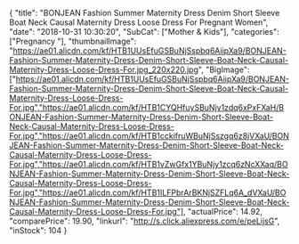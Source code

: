 {
	"title": "BONJEAN Fashion Summer Maternity Dress Denim Short Sleeve Boat Neck Causal Maternity Dress Loose Dress For Pregnant Women",
	"date": "2018-10-31 10:30:20",
	"SubCat": ["Mother & Kids"],
	"categories": ["Pregnancy "],
	"thumbnailImage": "https://ae01.alicdn.com/kf/HTB1UUsEfuGSBuNjSspbq6AiipXa9/BONJEAN-Fashion-Summer-Maternity-Dress-Denim-Short-Sleeve-Boat-Neck-Causal-Maternity-Dress-Loose-Dress-For.jpg_220x220.jpg",
	"BigImage": ["https://ae01.alicdn.com/kf/HTB1UUsEfuGSBuNjSspbq6AiipXa9/BONJEAN-Fashion-Summer-Maternity-Dress-Denim-Short-Sleeve-Boat-Neck-Causal-Maternity-Dress-Loose-Dress-For.jpg","https://ae01.alicdn.com/kf/HTB1CYQHfuySBuNjy1zdq6xPxFXaH/BONJEAN-Fashion-Summer-Maternity-Dress-Denim-Short-Sleeve-Boat-Neck-Causal-Maternity-Dress-Loose-Dress-For.jpg","https://ae01.alicdn.com/kf/HTB1cckifruWBuNjSszgq6z8jVXaU/BONJEAN-Fashion-Summer-Maternity-Dress-Denim-Short-Sleeve-Boat-Neck-Causal-Maternity-Dress-Loose-Dress-For.jpg","https://ae01.alicdn.com/kf/HTB1vZwGfx1YBuNjy1zcq6zNcXXaq/BONJEAN-Fashion-Summer-Maternity-Dress-Denim-Short-Sleeve-Boat-Neck-Causal-Maternity-Dress-Loose-Dress-For.jpg","https://ae01.alicdn.com/kf/HTB1ILFPbrArBKNjSZFLq6A_dVXaU/BONJEAN-Fashion-Summer-Maternity-Dress-Denim-Short-Sleeve-Boat-Neck-Causal-Maternity-Dress-Loose-Dress-For.jpg"],
	"actualPrice": 14.92,
	"comparePrice": 19.90,
	"linkurl": "http://s.click.aliexpress.com/e/peLijsG",
	"inStock": 104
}
